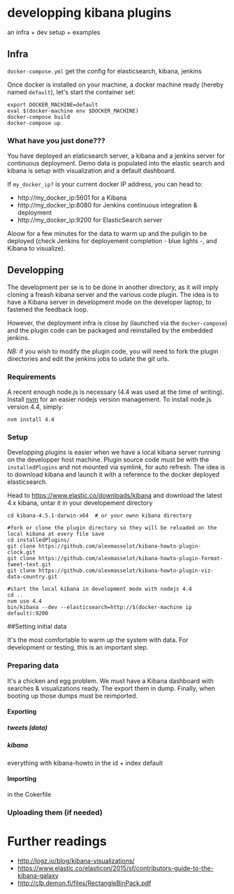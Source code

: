# developping kibana plugins

an infra + dev setup + examples

## Infra

`docker-compose.yml` get the config for elasticsearch, kibana, jenkins 

Once docker is installed on your machine, a docker machine ready (hereby named `default`), let's start the container set:

    export DOCKER_MACHINE=default
	eval $(docker-machine env $DOCKER_MACHINE)
	docker-compose build
	docker-compose up
	
### What have you just done???

You have deployed an elaticsearch server, a kibana and a jenkins server for continuous deployment.
Demo data is populated into the elastic search and kibana is setup with visualization and a default dashboard.

If `my_docker_ip?` is your current docker IP address, you can head to:

 * http://my_docker_ip:5601 for a Kibana
 * http://my_docker_ip:8080 for Jenkins continuous integration & deployment
 * http://my_docker_ip:9200 for ElasticSearch server
 
Aloow for a few minutes for the data to warm up and the puligin to be deployed (check Jenkins for deployement completion - blue lights -, and Kibana to visualize).


## Developping

The development per se is to be done in another directory, as it will imply cloning a freash kibana server and the various code plugin.
The idea is to have a Kibana server in development mode on the developer laptop, to fastened the feedback loop.

However, the deployment infra is close by (launched via the `docker-compose`) and the plugin code can be packaged and reinstalled by the embedded jenkins.

*NB:* if you wish to modify the plugin code, you will need to fork the plugin directories and edit the jenkins jobs to udate the git urls.

### Requirements
A recent enough node.js is necessary (4.4 was used at the time of writing).
Install [nvm](https://github.com/creationix/nvm#install-script) for an easier nodejs version management.
To install node.js version 4.4, simply:

    nvm install 4.4

### Setup

Developping plugins is easier when we have a local kibana server running on the developper host machine.
Plugin source code must be with the `installedPlugins` and not mounted via symlink, for auto refresh.
The idea is to download kibana and launch it with a reference to the docker deployed elasticsearch.

Head to https://www.elastic.co/downloads/kibana and download the latest 4.x kibana, untar it in your developement directory

    cd kibana-4.5.1-darwin-x64  # or your ownn kibana directory
	
	#fork or clone the plugin directory so they will be reloaded on the local kibana at every file save
	cd installedPlugins/
	git clone https://github.com/alexmasselot/kibana-howto-plugin-clock.git
	git clone https://github.com/alexmasselot/kibana-howto-plugin-format-tweet-text.git
	git clone https://github.com/alexmasselot/kibana-howto-plugin-viz-data-country.git

	#start the local kibana in development mode with nodejs 4.4
	cd ..
	nvm use 4.4
	bin/kibana --dev --elasticsearch=http://$(docker-machine ip default):9200


##Setting initial data

It's the most comfortable to warm up the system with data. For development or testing, this is an important step.

### Preparing data

It's a chicken and egg problem.
We must have a Kibana dashboard with searches & visualizations ready. The export them in dump. Finally, when booting up those dumps must be reimported.

#### Exporting
##### tweets (data)

##### kibana
everything with kibana-howto in the id + index default

#### Importing
in the Cokerfile

### Uploading them (if needed)

# Further readings

 * http://logz.io/blog/kibana-visualizations/
 * https://www.elastic.co/elasticon/2015/sf/contributors-guide-to-the-kibana-galaxy
 * http://clb.demon.fi/files/RectangleBinPack.pdf 
 
	